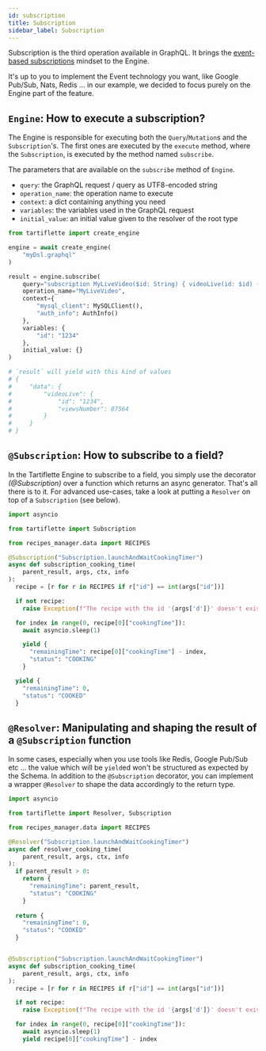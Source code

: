 ```yaml
---
id: subscription
title: Subscription
sidebar_label: Subscription
---
```


Subscription is the third operation available in GraphQL. It brings the [event-based subscriptions](https://graphql.org/blog/subscriptions-in-graphql-and-relay/#event-based-subscriptions) mindset to the Engine.

It's up to you to implement the Event technology you want, like Google Pub/Sub, Nats, Redis ... in our example, we decided to focus purely on the Engine part of the feature.

## `Engine`: How to execute a subscription?

The Engine is responsible for executing both the `Query`/`Mutation`s and the `Subscription`'s. The first ones are executed by the `execute` method, where the `Subscription`, is executed by the method named `subscribe`.

The parameters that are available on the `subscribe` method of `Engine`.
* `query`: the GraphQL request / query as UTF8-encoded string
* `operation_name`: the operation name to execute
* `context`: a dict containing anything you need
* `variables`: the variables used in the GraphQL request
* `initial_value`: an initial value given to the resolver of the root type

```python
from tartiflette import create_engine

engine = await create_engine(
    "myDsl.graphql"
)

result = engine.subscribe(
    query="subscription MyLiveVideo($id: String) { videoLive(id: $id) { id viewsNumber } }",
    operation_name="MyLiveVideo",
    context={
        "mysql_client": MySQLClient(),
        "auth_info": AuthInfo()
    },
    variables: {
        "id": "1234"
    },
    initial_value: {}
)

# `result` will yield with this kind of values
# {
#     "data": {
#         "videoLive": {
#             "id": "1234",
#             "viewsNumber": 87564
#         }
#     }
# }
```

## `@Subscription`: How to subscribe to a field?

In the Tartiflette Engine to subscribe to a field, you simply use the decorator _(@Subscription)_ over a function which returns an async generator. That's all there is to it. For advanced use-cases, take a look at putting a `Resolver` on top of a `Subscription` (see below).

```python
import asyncio

from tartiflette import Subscription

from recipes_manager.data import RECIPES

@Subscription("Subscription.launchAndWaitCookingTimer")
async def subscription_cooking_time(
    parent_result, args, ctx, info
):
  recipe = [r for r in RECIPES if r["id"] == int(args["id"])]

  if not recipe:
    raise Exception(f"The recipe with the id '{args['d']}' doesn't exist.")

  for index in range(0, recipe[0]["cookingTime"]):
    await asyncio.sleep(1)

    yield {
      "remainingTime": recipe[0]["cookingTime"] - index,
      "status": "COOKING"
    }

  yield {
    "remainingTime": 0,
    "status": "COOKED"
  }
```

## `@Resolver`: Manipulating and shaping the result of a `@Subscription` function

In some cases, especially when you use tools like Redis, Google Pub/Sub etc ... the value which will be `yield`ed won't be structured as expected by the Schema. In addition to the `@Subscription` decorator, you can implement a wrapper `@Resolver` to shape the data accordingly to the return type.

```python
import asyncio

from tartiflette import Resolver, Subscription

from recipes_manager.data import RECIPES

@Resolver("Subscription.launchAndWaitCookingTimer")
async def resolver_cooking_time(
    parent_result, args, ctx, info
):
  if parent_result > 0:
    return {
      "remainingTime": parent_result,
      "status": "COOKING"
    }
  
  return {
    "remainingTime": 0,
    "status": "COOKED"
  }


@Subscription("Subscription.launchAndWaitCookingTimer")
async def subscription_cooking_time(
    parent_result, args, ctx, info
):
  recipe = [r for r in RECIPES if r["id"] == int(args["id"])]

  if not recipe:
    raise Exception(f"The recipe with the id '{args['d']}' doesn't exist.")

  for index in range(0, recipe[0]["cookingTime"]):
    await asyncio.sleep(1)
    yield recipe[0]["cookingTime"] - index

```